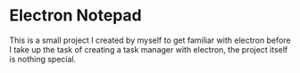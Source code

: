 # Electron Notepad

This is a small project I created by myself to get familiar with electron before I take up the task of creating a task manager with electron, the project itself is nothing special.